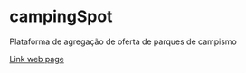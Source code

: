 # campingSpot
Plataforma de agregação de oferta de parques de campismo

[Link web page](http://https://www.campingspot.cf/code)
